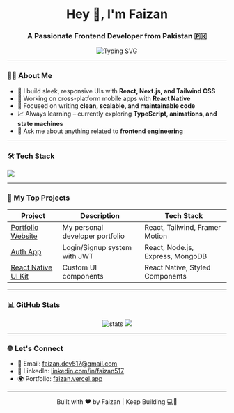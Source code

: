 <h1 align="center">Hey 👋, I'm Faizan</h1>
<h3 align="center">A Passionate Frontend Developer from Pakistan 🇵🇰</h3>

<p align="center">
  <img src="https://readme-typing-svg.demolab.com?font=Fira+Code&weight=600&pause=1000&color=0AFFEF&width=435&lines=React+%7C+React+Native+%7C+Next.js+%7C+Tailwind+CSS;Clean+Code+%7C+Pixel-Perfect+UI;Performance+Focused+%7C+Scalable+Solutions" alt="Typing SVG" />
</p>

---

### 🧑‍💻 About Me

- 🚀 I build sleek, responsive UIs with **React, Next.js, and Tailwind CSS**
- 📱 Working on cross-platform mobile apps with **React Native**
- 🎯 Focused on writing **clean, scalable, and maintainable code**
- 📈 Always learning – currently exploring **TypeScript, animations, and state machines**
- 💬 Ask me about anything related to **frontend engineering**

---

### 🛠️ Tech Stack

<p align="left">
  <img src="https://skillicons.dev/icons?i=react,nextjs,tailwind,js,ts,html,css,redux,firebase,git,github,vscode" />
</p>

---

### 📂 My Top Projects

| Project | Description | Tech Stack |
|--------|-------------|------------|
| [Portfolio Website](https://github.com/faizan517/portfolio) | My personal developer portfolio | React, Tailwind, Framer Motion |
| [Auth App](https://github.com/faizan517/auth-app) | Login/Signup system with JWT | React, Node.js, Express, MongoDB |
| [React Native UI Kit](https://github.com/faizan517/react-native-ui) | Custom UI components | React Native, Styled Components |

---

### 📊 GitHub Stats

<p align="center">
  <img src="https://github-readme-stats.vercel.app/api?username=faizan517&show_icons=true&theme=radical" alt="stats" />
  <img src="https://github-readme-streak-stats.herokuapp.com/?user=faizan517&theme=radical" />
</p>

---

### 🌐 Let's Connect

- 📧 Email: [faizan.dev517@gmail.com](mailto:faizan.dev517@gmail.com)
- 💼 LinkedIn: [linkedin.com/in/faizan517](https://linkedin.com/in/faizan517)
- 🌍 Portfolio: [faizan.vercel.app](https://faizan.vercel.app)

---

<p align="center">Built with ❤️ by Faizan | Keep Building 💻🚀</p>
